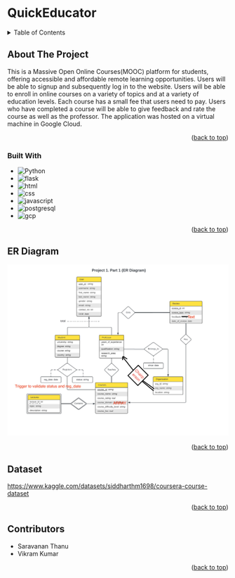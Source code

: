 <a name="readme-top"></a>
# QuickEducator

<!-- TABLE OF CONTENTS -->
<details>
  <summary>Table of Contents</summary>
  <ol>
    <li>
      <a href="#about-the-project">About The Project</a>
      <ul>
        <li><a href="#built-with">Built With</a></li>
      </ul>
    </li>
    <li><a href="#er-diagram">ER Diagram</a></li>
    <li><a href="#dataset">Dataset</a></li>
    <li><a href="#contributors">Contributors</a></li>
  </ol>
</details>



<!-- ABOUT THE PROJECT -->
## About The Project

This is a Massive Open Online Courses(MOOC) platform for students, offering accessible and affordable remote learning opportunities. Users will be able to signup and subsequently log in to the website. Users will be able to enroll in online courses on a variety of topics and at a variety of education levels. Each course has a small fee that users need to pay. Users who have completed a course will be able to give feedback and rate the course as well as the professor. The application was hosted on a virtual machine in Google Cloud.

<p align="right">(<a href="#readme-top">back to top</a>)</p>


### Built With

* ![Python]
* ![flask]
* ![html]
* ![css]
* ![javascript]
* ![postgresql]
* ![gcp]

<p align="right">(<a href="#readme-top">back to top</a>)</p>

## ER Diagram

![Architecture](./ER%20Diagram%20final.jpg)

<p align="right">(<a href="#readme-top">back to top</a>)</p>

## Dataset

https://www.kaggle.com/datasets/siddharthm1698/coursera-course-dataset

<p align="right">(<a href="#readme-top">back to top</a>)</p>

## Contributors

* Saravanan Thanu
* Vikram Kumar

<p align="right">(<a href="#readme-top">back to top</a>)</p>

[Python]: https://img.shields.io/badge/Python-14354C?style=for-the-badge&logo=python&logoColor=white
[AWS]: https://img.shields.io/badge/Amazon_AWS-232F3E?style=for-the-badge&logo=amazon-aws&logoColor=white
[Youtube]: https://img.shields.io/badge/YouTube-FF0000?style=for-the-badge&logo=youtube&logoColor=white
[html]: https://img.shields.io/badge/HTML5-E34F26?style=for-the-badge&logo=html5&logoColor=white
[css]: https://img.shields.io/badge/CSS-239120?&style=for-the-badge&logo=css3&logoColor=white
[javascript]: https://img.shields.io/badge/JavaScript-323330?style=for-the-badge&logo=javascript&logoColor=F7DF1E
[flask]: https://img.shields.io/badge/Flask-000000?style=for-the-badge&logo=flask&logoColor=white
[postgresql]: https://img.shields.io/badge/PostgreSQL-316192?style=for-the-badge&logo=postgresql&logoColor=white
[gcp]: https://img.shields.io/badge/Google_Cloud-4285F4?style=for-the-badge&logo=google-cloud&logoColor=white
